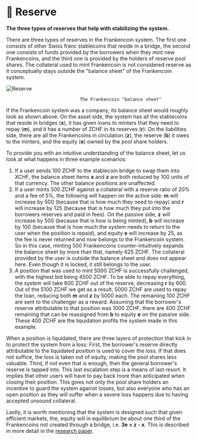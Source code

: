# 🏦 Reserve

**The three types of reserves that help with stabilizing the system.**

There are three types of reserves in the Frankencoin system. The first one consists of other Swiss franc stablecoins that reside in a bridge, the second one consists of funds provided by the borrowers when they mint new Frankencoins, and the third one is provided by the holders of reserve pool shares. The collateral used to mint Frankencoin is not considered reserve as it conceptually stays outside the "balance sheet" of the Frankencoin system.

![Reserve](https://github.com/DFXswiss/frankencoin-docu/assets/169650174/23d82921-4c4d-4ca6-9368-1a9e4e0b0e04)

                                The Frankencoin "balance sheet"

If the Frankencoin system was a company, its balance sheet would roughly look as shown above. On the asset side, the system has all the stablecoins that reside in bridges (**x**), it has given loans to minters that they need to repay (**m**), and it has a number of ZCHF in its reserves (**r**). On the liabilities side, there are all the Frankencoins in circulation (**z**), the reserve (**b**) it owes to the minters, and the equity (**e**) owned by the pool share holders.

To provide you with an intuitive understanding of the balance sheet, let us look at what happens in three example scenarios:

1. If a user sends 100 ZCHF to the stablecoin bridge to swap them into XCHF, the balance sheet items **x** and **z** are both reduced by 100 units of that currency. The other balance positions are unaffected.
2. If a user mints 500 ZCHF against a collateral with a reserve ratio of 20% and a fee of 5%, the following will happen on the active side: **m** will increase by 500 (because that is how much they need to repay) and **r** will increase by 125 (because that is how much they put into the borrowers reserves and paid in fees). On the passive side, **z** will increase by 500 (because that is how is being minted), **b** will increase by 100 (because that is how much the system needs to return to the user when the position is repaid), and equity **e** will increase by 25, as the fee is never returned and now belongs to the Frankencoin system. So in this case, minting 500 Frankencoins counter-intuitively expands the balance sheet by more than that, namely 625 ZCHF. The collateral provided by the user is outside the balance sheet and does not appear here. Even though it is locked, it still belongs to the user.
3. A position that was used to mint 5000 ZCHF is successfully challenged, with the highest bid being 4500 ZCHF. To be able to repay everything, the system will take 600 ZCHF out of the reserve, decreasing **r** by 600. Out of the 5100 ZCHF we get as a result, 5000 ZCHF are used to repay the loan, reducing both **m** and **z** by 5000 each. The remaining 100 ZCHF are sent to the challenger as a reward. Assuming that the borrower's reserve attributable to that position was 1000 ZCHF, there are 400 ZCHF remaining that can be reassigned from **b** to equity **e** on the passive side. These 400 ZCHF are the liquidation profits the system made in this example.

When a position is liquidated, there are three layers of protection that kick in to protect the system from a loss: First, the borrower's reserve directly attributable to the liquidated position is used to cover the loss. If that does not suffice, the loss is taken out of equity, making the pool shares less valuable. Third, if not even that is enough, then the general borrower's reserve is tapped into. This last escalation step is a means of last resort. It implies that other users will have to pay back more than anticipated when closing their position. This gives not only the pool share holders an incentive to guard the system against losses, but also everyone who has an open position as they will suffer when a severe loss happens due to having accepted unsound collateral.

Lastly, it is worth mentioning that the system is designed such that given efficient markets, the, equity will in equilibrium be about one third of the Frankencoins not created through a bridge, i.e. **3e = z - x**. This is described in more detail in the [research paper](https://frankencoin.com/thesis-preprint-frankencoin.pdf).



